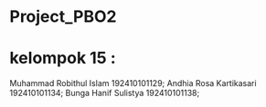 # Project_PBO2 
# kelompok 15 : 
Muhammad Robithul Islam 192410101129;
Andhia Rosa Kartikasari 192410101134;
Bunga Hanif Sulistya 192410101138;
             
